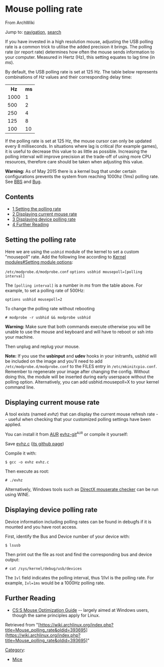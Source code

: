 # Mouse polling rate

From ArchWiki

Jump to: [navigation](#column-one), [search](#searchInput)

If you have invested in a high resolution mouse, adjusting the USB polling rate is a common trick to utilise the added precision it brings. The polling rate (or report rate) determines how often the mouse sends information to your computer. Measured in Hertz (Hz), this setting equates to lag time (in _ms_).

By default, the USB polling rate is set at 125 Hz. The table below represents combinations of _Hz_ values and their corresponding delay time:

<table class="wikitable grid">

<tbody>

<tr>

<th class="header">Hz</th>

<th class="header">ms</th>

</tr>

<tr>

<td>1000</td>

<td>1</td>

</tr>

<tr>

<td>500</td>

<td>2</td>

</tr>

<tr>

<td>250</td>

<td>4</td>

</tr>

<tr>

<td>125</td>

<td>8</td>

</tr>

<tr>

<td>100</td>

<td>10</td>

</tr>

</tbody>

</table>

If the polling rate is set at 125 Hz, the mouse cursor can only be updated every 8 milliseconds. In situations where lag is critical (for example games), it is useful to decrease this value to as little as possible. Increasing the polling interval will improve precision at the trade-off of using more CPU resources, therefore care should be taken when adjusting this value.

**Warning:** As of May 2015 there is a kernel bug that under certain configurations prevents the system from reaching 1000hz (1ms) polling rate. See [BBS](https://bbs.archlinux.org/viewtopic.php?pid=1528109) and [Bug](https://bugzilla.kernel.org/show_bug.cgi?id=60586).

## Contents

*   [1 Setting the polling rate](#Setting_the_polling_rate)
*   [2 Displaying current mouse rate](#Displaying_current_mouse_rate)
*   [3 Displaying device polling rate](#Displaying_device_polling_rate)
*   [4 Further Reading](#Further_Reading)

## Setting the polling rate

Here we are using the `usbhid` module of the kernel to set a custom "mousepoll" rate. Add the following line according to [Kernel modules#Setting module options](/index.php/Kernel_modules#Setting_module_options "Kernel modules"):

 `/etc/modprobe.d/modprobe.conf`  `options usbhid mousepoll=[polling interval]` 

The `[polling interval]` is a number in _ms_ from the table above. For example, to set a polling rate of 500Hz:

```
options usbhid mousepoll=2

```

To change the polling rate without rebooting

```
# modprobe -r usbhid && modprobe usbhid

```

**Warning:** Make sure that both commands execute otherwise you will be unable to use the mouse and keyboard and will have to reboot or ssh into your machine.

Then unplug and replug your mouse.

**Note:** If you use the **usbinput** and **udev** hooks in your initramfs, usbhid will be included on the image and you'll need to add `/etc/modprobe.d/modprobe.conf` to the FILES entry in `/etc/mkinitcpio.conf`. Remember to regenerate your image after changing the config. Without doing this, the module will be inserted during early userspace without the polling option. Alternatively, you can add usbhid.mousepoll=X to your kernel command line.

## Displaying current mouse rate

A tool exists (named _evhz_) that can display the current mouse refresh rate -- useful when checking that your customized polling settings have been applied.

You can install it from [AUR](/index.php/AUR "AUR") [evhz-git](https://aur.archlinux.org/packages/evhz-git/)<sup><small>AUR</small></sup> or compile it yourself:

Save [evhz.c](https://github.com/ian-kelling/evhz/raw/master/evhz.c) ([its github page](https://github.com/ian-kelling/evhz))

Compile it with:

```
$ gcc -o evhz evhz.c

```

Then execute as root:

```
# ./evhz

```

Alternatively, Windows tools such as [DirectX mouserate checker](http://razerblueprints.net/index.php/View-document-details/18-DirectX-mouserate-checker.html) can be run using WINE.

## Displaying device polling rate

Device information including polling rates can be found in debugfs if it is mounted and you have root access.

First, identify the Bus and Device number of your device with:

```
$ lsusb

```

Then print out the file as root and find the corresponding bus and device output:

```
# cat /sys/kernel/debug/usb/devices

```

The `Ivl` field indicates the polling interval, thus 1/Ivl is the polling rate. For example, `Ivl=1ms` would be a 1000Hz polling rate.

## Further Reading

*   [CS:S Mouse Optimization Guide](http://www.overclock.net/computer-peripherals/173255-cs-s-mouse-optimization-guide.html) -- largely aimed at Windows users, though the same principles apply for Linux.

Retrieved from "[https://wiki.archlinux.org/index.php?title=Mouse_polling_rate&oldid=393695](https://wiki.archlinux.org/index.php?title=Mouse_polling_rate&oldid=393695)"

[Category](/index.php/Special:Categories "Special:Categories"):

*   [Mice](/index.php/Category:Mice "Category:Mice")